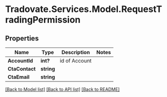 # Tradovate.Services.Model.RequestTradingPermission
## Properties

Name | Type | Description | Notes
------------ | ------------- | ------------- | -------------
**AccountId** | **int?** | id of Account | 
**CtaContact** | **string** |  | 
**CtaEmail** | **string** |  | 

[[Back to Model list]](../README.md#documentation-for-models) [[Back to API list]](../README.md#documentation-for-api-endpoints) [[Back to README]](../README.md)

